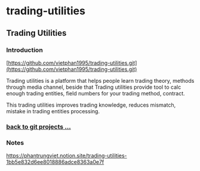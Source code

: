 # trading-utilities

## Trading Utilities

### Introduction

[https://github.com/vietphan1995/trading-utilities.git](https://github.com/vietphan1995/trading-utilities.git)

Trading utilities is a platform that helps people learn trading theory, methods through media channel, beside that Trading utilities provide tool to calc enough trading entities, field numbers for your trading method, contract. 

This trading utilities improves trading knowledge, reduces mismatch, mistake in trading entities processing.

### [back to git projects …](https://github.com/vietphan1995/projects)

### Notes
https://phantrungviet.notion.site/trading-utilities-1bb5e832d6ee8018886adce8363a0e7f